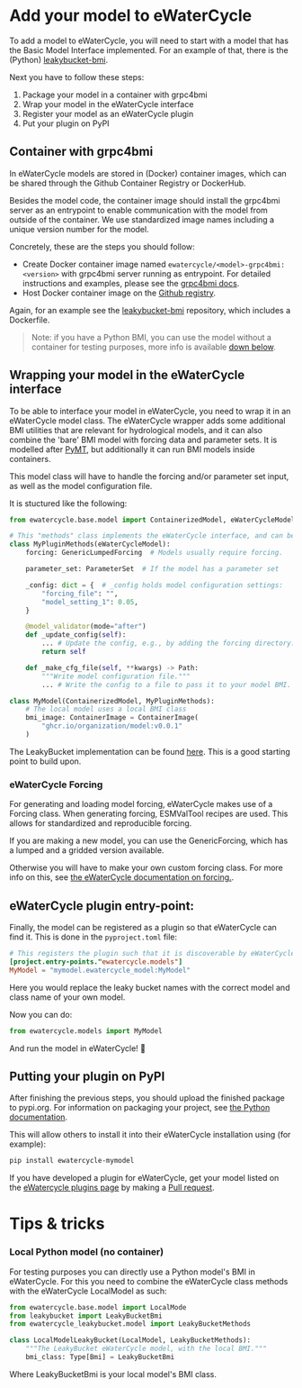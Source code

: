 # Add your model to eWaterCycle

To add a model to eWaterCycle, you will need to start with a model that has the Basic Model Interface implemented.
For an example of that, there is the (Python) [leakybucket-bmi](https://github.com/eWaterCycle/leakybucket-bmi).

Next you have to follow these steps:

1. Package your model in a container with grpc4bmi
2. Wrap your model in the eWaterCycle interface 
3. Register your model as an eWaterCycle plugin
4. Put your plugin on PyPI

## Container with grpc4bmi
In eWaterCycle models are stored in (Docker) container images, which can be shared through the Github Container Registry or DockerHub.

Besides the model code, the container image should install the grpc4bmi server as an entrypoint to enable communication with the model from outside of the container.
We use standardized image names including a unique version number for the model.

Concretely, these are the steps you should follow:
 - Create Docker container image named `ewatercycle/<model>-grpc4bmi:<version>` with grpc4bmi server running as entrypoint. For detailed instructions and examples, please see the [grpc4bmi docs](https://grpc4bmi.readthedocs.io/en/latest/container/building.html).
 - Host Docker container image on the [Github registry](https://docs.github.com/en/packages/working-with-a-github-packages-registry/working-with-the-container-registry).

Again, for an example see the [leakybucket-bmi](https://github.com/eWaterCycle/leakybucket-bmi) repository, which includes a Dockerfile.

> Note: if you have a Python BMI, you can use the model without a container for testing purposes, more info is available [down below](#local-python-model-no-container).

## Wrapping your model in the eWaterCycle interface

To be able to interface your model in eWaterCycle, you need to wrap it in an eWaterCycle model class.
The eWaterCycle wrapper adds some additional BMI utilities that are relevant for hydrological models, and it can also combine the 'bare' BMI model with forcing data and parameter sets. It is modelled after [PyMT](https://csdms.colorado.edu/wiki/PyMT), but additionally it can run BMI models inside containers.

This model class will have to handle the forcing and/or parameter set input, as well as the model configuration file.

It is stuctured like the following:

```py
from ewatercycle.base.model import ContainerizedModel, eWaterCycleModel

# This "methods" class implements the eWaterCycle interface, and can be reused.
class MyPluginMethods(eWaterCycleModel):
    forcing: GenericLumpedForcing  # Models usually require forcing.

    parameter_set: ParameterSet  # If the model has a parameter set

    _config: dict = {  # _config holds model configuration settings:
        "forcing_file": "",
        "model_setting_1": 0.05,
    }

    @model_validator(mode="after")
    def _update_config(self):
        ... # Update the config, e.g., by adding the forcing directory.
        return self

    def _make_cfg_file(self, **kwargs) -> Path:
        """Write model configuration file."""
        ... # Write the config to a file to pass it to your model BMI.

class MyModel(ContainerizedModel, MyPluginMethods):
    # The local model uses a local BMI class
    bmi_image: ContainerImage = ContainerImage(
        "ghcr.io/organization/model:v0.0.1"
    )
```

The LeakyBucket implementation can be found [here](src/ewatercycle_leakybucket/model.py).
This is a good starting point to build upon.

### eWaterCycle Forcing

For generating and loading model forcing, eWaterCycle makes use of a Forcing class.
When generating forcing, ESMValTool recipes are used. This allows for standardized and reproducible forcing.

If you are making a new model, you can use the GenericForcing, which has a lumped and a gridded version available.

Otherwise you will have to make your own custom forcing class. For more info on this, see [the eWaterCycle documentation on forcing.](https://ewatercycle.readthedocs.io/en/latest/user_guide.html#Forcing-data).


## eWaterCycle plugin entry-point:
Finally, the model can be registered as a plugin so that eWaterCycle can find it.
This is done in the `pyproject.toml` file:

```toml
# This registers the plugin such that it is discoverable by eWaterCycle
[project.entry-points."ewatercycle.models"]
MyModel = "mymodel.ewatercycle_model:MyModel"
```

Here you would replace the leaky bucket names with the correct model and class name of your own model.

Now you can do:

```py
from ewatercycle.models import MyModel
```

And run the model in eWaterCycle! 🚀


## Putting your plugin on PyPI

After finishing the previous steps, you should upload the finished package to pypi.org.
For information on packaging your project, see [the Python documentation](https://packaging.python.org/en/latest/tutorials/packaging-projects/).

This will allow others to install it into their eWaterCycle installation using (for example):
```sh
pip install ewatercycle-mymodel
```

If you have developed a plugin for eWaterCycle, get your model listed on the [eWatercycle plugins page](https://ewatercycle.readthedocs.io/en/latest/plugins.html) by making a [Pull request](https://github.com/eWaterCycle/ewatercycle/edit/main/docs/plugins.rst).

# Tips & tricks

### Local Python model (no container)
For testing purposes you can directly use a Python model's BMI in eWaterCycle.
For this you need to combine the eWaterCycle class methods with the eWaterCycle LocalModel as such:

```py
from ewatercycle.base.model import LocalMode
from leakybucket import LeakyBucketBmi
from ewatercycle_leakybucket.model import LeakyBucketMethods

class LocalModelLeakyBucket(LocalModel, LeakyBucketMethods):
    """The LeakyBucket eWaterCycle model, with the local BMI."""
    bmi_class: Type[Bmi] = LeakyBucketBmi
```

Where LeakyBucketBmi is your local model's BMI class.

